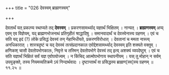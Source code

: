 +++
title = "026 देवस्वम् ब्राह्मणस्वम्"

+++

देवतार्थं यत् प्रकल्प्य स्थाप्यते तद् **देवस्वम्** । प्रकरणसामर्थ्याद् यज्ञार्थं भिक्षितम् । नान्यत् । **ब्राह्मणस्वम्** अप्य् एवम् एव विज्ञेयम्, यद् ब्राह्मणभोजनाथं प्रतिगृहीतं श्राद्धादिषु । समानवादार्थं च देवस्वेनास्य ग्रहणम् । एवं च सति यद् इदं (?) लोके प्रसिद्धं देवस्वं तन् नेहाभिधीयते, प्रकरणविरोधात् । देवतानां च ममता नास्त्य् अनधिकारात् । शास्त्रदृष्टं च यद् देवस्वं तत्संप्रदानकाल एवोद्देशसामर्थ्याद् देवस्वम् इति शक्यते वक्तुम् । क्षणिकश् चासौ देवतोपभोगकालः, निवृत्ते च तस्मिन् देवतोपभोगे देवस्वं तद् इत्य् अशक्यं व्यपदेष्टुम् । एवं च सति यज्ञार्थं भिक्षितं सर्वं यज्ञ एवोपयोज्यम् । न किंचिद् आत्मोपभोगाय स्थापनीयम् । यस् तु मोहान् न सर्वम् उपयुङ्क्ते, तस्य नियमव्यतिक्रमे ऽयं निन्दार्थवादः । दृष्टान्तार्थं वा प्रसिद्धस्य ब्राह्मण[स्व]स्य ग्रहणम् ॥ ११.२५ ॥
